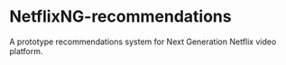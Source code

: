 NetflixNG-recommendations
=========================

A prototype recommendations system for Next Generation Netflix video platform.
